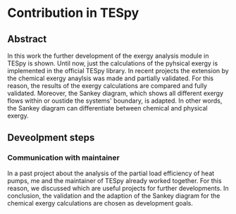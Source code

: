 # Contribution in TESpy

## Abstract
In this work the further development of the exergy analysis module in TESpy is shown.
Until now, just the calculations of the pyhsical exergy is implemented in the official TESpy library.
In recent projects the extension by the chemical exergy anaylsis was made and partially validated.
For this reason, the results of the exergy calculations are compared and fully validated. Moreover, 
the Sankey diagram, which shows all different exergy flows within or oustide the systems' boundary, is adapted. In other words,
the Sankey diagram can differentiate between chemical and physical exergy.

## Deveolpment steps

### Communication with maintainer
In a past project about the analysis of the partial load efficiency of heat pumps, me and the maintainer of TESpy already worked together.
For this reason, we discussed which are useful projects for further developments. In conclusion, the validation and the 
adaption of the Sankey diagram for the chemical exergy calculations are chosen as development goals.



